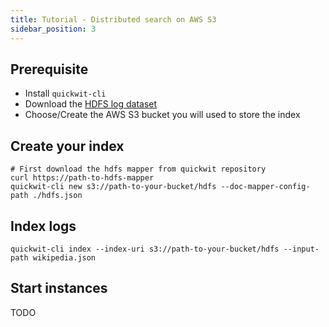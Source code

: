 ```yaml
---
title: Tutorial - Distributed search on AWS S3
sidebar_position: 3
---
```


## Prerequisite
- Install `quickwit-cli`
- Download the [HDFS log dataset]()
- Choose/Create the AWS S3 bucket you will used to store the index

## Create your index

```
# First download the hdfs mapper from quickwit repository
curl https://path-to-hdfs-mapper
quickwit-cli new s3://path-to-your-bucket/hdfs --doc-mapper-config-path ./hdfs.json
```

## Index logs

```
quickwit-cli index --index-uri s3://path-to-your-bucket/hdfs --input-path wikipedia.json
```

## Start instances

TODO